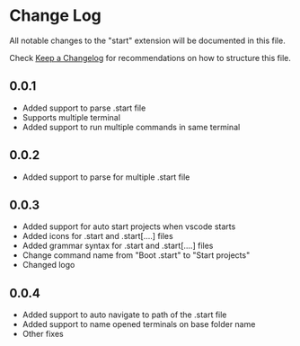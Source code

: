 # Change Log

All notable changes to the "start" extension will be documented in this file.

Check [Keep a Changelog](http://keepachangelog.com/) for recommendations on how to structure this file.

## 0.0.1

- Added support to parse .start file
- Supports multiple terminal
- Added support to run multiple commands in same terminal

## 0.0.2

- Added support to parse for multiple .start file

## 0.0.3

- Added support for auto start projects when vscode starts
- Added icons for .start and .start[....] files
- Added grammar syntax for .start and .start[....] files
- Change command name from "Boot .start" to "Start projects"
- Changed logo

## 0.0.4

- Added support to auto navigate to path of the .start file
- Added support to name opened terminals on base folder name
- Other fixes